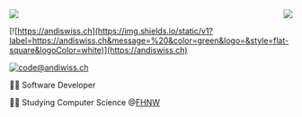 <img align="right" src="https://github-readme-stats.vercel.app/api?username=andiswiss&hide_border=true&hide_rank=true&show_icons=true&title_color=606060&text_color=606060&bg_color=00000000">



<img src="https://github-readme-stats.vercel.app/api/top-langs/?username=andiswiss&layout=compact&theme=dark&hide_border=true&hide_rank=false&show_icons=true&title_color=606060&text_color=606060&bg_color=00000000">





[![https://andiswiss.ch](https://img.shields.io/static/v1?label=https://andiswiss.ch&message=%20&color=green&logo=&style=flat-square&logoColor=white)](https://andiswiss.ch)

[![code@andiwiss.ch](https://img.shields.io/static/v1?label=code@andiwiss.ch&message=%20&color=red&logo=gmail&style=flat-square&logoColor=white)](mailto:code@andiwiss.ch)

👨‍💻 Software Developer

👨‍🎓 Studying Computer Science  @[FHNW](https://www.fhnw.ch/de/studium/technik/icompetence)


<!--[![Instagram](https://img.shields.io/static/v1?label=Instagram&message=%20&color=orange&logo=Instagram&style=flat-square&logoColor=white)](https://www.instagram.com/lucafluri/)-->

<!--🚧 **Current Project:** Studying-->







<!--
**AndiSwiss/andiswiss** is a ✨ _special_ ✨ repository because its `README.md` (this file) appears on your GitHub profile.
Here are some ideas to get you started:

- 🔭 I’m currently working on ...
- 🌱 I’m currently learning ...
- 👯 I’m looking to collaborate on ...
- 🤔 I’m looking for help with ...
- 💬 Ask me about ...
- 📫 How to reach me: ...
- 😄 Pronouns: ...
- ⚡ Fun fact: ...

[<img src="https://cdn.buymeacoffee.com/buttons/default-yellow.png" alt="Buy Me A Coffee" width=150 >](https://www.buymeacoffee.com/andiswiss)

-->
